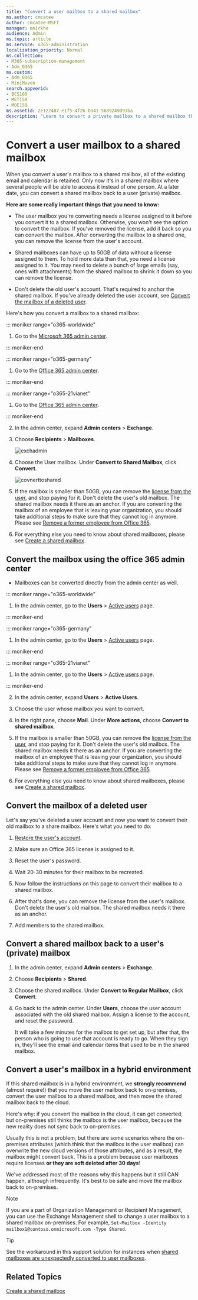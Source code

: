 ```yaml
---
title: "Convert a user mailbox to a shared mailbox"
ms.author: cmcatee
author: cmcatee-MSFT
manager: mnirkhe
audience: Admin
ms.topic: article
ms.service: o365-administration
localization_priority: Normal
ms.collection: 
- M365-subscription-management 
- Adm_O365
ms.custom:
- Adm_O365
- MiniMaven
search.appverid:
- BCS160
- MET150
- MOE150
ms.assetid: 2e122487-e1f5-4f26-ba41-5689249d93ba
description: "Learn to convert a private mailbox to a shared mailbox that can be accessed by multiple users. "
---
```


# Convert a user mailbox to a shared mailbox

When you convert a user's mailbox to a shared mailbox, all of the existing email and calendar is retained. Only now it's in a shared mailbox where several people will be able to access it instead of one person. At a later date, you can convert a shared mailbox back to a user (private) mailbox.

**Here are some really important things that you need to know:**

- The user mailbox you're converting needs a license assigned to it before you convert it to a shared mailbox. Otherwise, you won't see the option to convert the mailbox. If you've removed the license, add it back so you can convert the mailbox. After converting the mailbox to a shared one, you can remove the license from the user's account.

- Shared mailboxes can have up to 50GB of data without a license assigned to them. To hold more data than that, you need a license assigned to it. You may need to delete a bunch of large emails (say, ones with attachments) from the shared mailbox to shrink it down so you can remove the license.

- Don't delete the old user's account. That's required to anchor the shared mailbox. If you've already deleted the user account, see [Convert the mailbox of a deleted user](#convert-the-mailbox-of-a-deleted-user).

Here's how you convert a mailbox to a shared mailbox:

::: moniker range="o365-worldwide"

1. Go to the [Microsoft 365 admin center](https://admin.microsoft.com/AdminPortal/Home#/homepage).

::: moniker-end

::: moniker range="o365-germany"

1. Go to the [Office 365 admin center](https://portal.office.de/adminportal/home).

::: moniker-end

::: moniker range="o365-21vianet"

1. Go to the [Office 365 admin center](https://login.partner.microsoftonline.cn).

::: moniker-end

2. In the admin center, expand **Admin centers** \> **Exchange**.

3. Choose **Recipients** \> **Mailboxes**.

   ![exchadmin](https://user-images.githubusercontent.com/45987684/50208592-923e1d00-0397-11e9-8089-974fe1028b97.PNG)

4. Choose the User mailbox. Under **Convert to Shared Mailbox**, click **Convert**.

   ![covnerttoshared](https://user-images.githubusercontent.com/45987684/50208599-966a3a80-0397-11e9-8148-8d2595343709.PNG)

5. If the mailbox is smaller than 50GB, you can remove the [license from the user](../subscriptions-and-billing/remove-licenses-from-users.md), and stop paying for it. Don't delete the user's old mailbox. The shared mailbox needs it there as an anchor. If you are converting the mailbox of an employee that is leaving your organization, you should take additional steps to make sure that they cannot log in anymore. Please see [Remove a former employee from Office 365](../add-users/remove-former-employee.md).
    
6. For everything else you need to know about shared mailboxes, please see [Create a shared mailbox](create-a-shared-mailbox.md).

## Convert the mailbox using the office 365 admin center

- Mailboxes can be converted directly from the admin center as well.

::: moniker range="o365-worldwide"

1. In the admin center, go to the **Users** \> <a href="https://go.microsoft.com/fwlink/p/?linkid=834822" target="_blank">Active users</a> page.

::: moniker-end

::: moniker range="o365-germany"

1. In the admin center, go to the **Users** \> <a href="https://go.microsoft.com/fwlink/p/?linkid=847686" target="_blank">Active users</a> page.

::: moniker-end

::: moniker range="o365-21vianet"

1. In the admin center, go to the **Users** \> <a href="https://go.microsoft.com/fwlink/p/?linkid=850628" target="_blank">Active users</a> page.

::: moniker-end

2. In the admin center, expand **Users** \> **Active Users**.

2. Choose the user whose mailbox you want to convert.

3. In the right pane, choose **Mail**. Under **More actions**, choose **Convert to shared mailbox**.

5. If the mailbox is smaller than 50GB, you can remove the [license from the user](../subscriptions-and-billing/remove-licenses-from-users.md), and stop paying for it. Don't delete the user's old mailbox. The shared mailbox needs it there as an anchor. If you are converting the mailbox of an employee that is leaving your organization, you should take additional steps to make sure that they cannot log in anymore. Please see [Remove a former employee from Office 365](../add-users/remove-former-employee.md).
    
6. For everything else you need to know about shared mailboxes, please see [Create a shared mailbox](create-a-shared-mailbox.md).


## Convert the mailbox of a deleted user

Let's say you've deleted a user account and now you want to convert their old mailbox to a share mailbox. Here's what you need to do:

1. [Restore the user's account](../add-users/restore-user.md).

2. Make sure an Office 365 license is assigned to it.

3. Reset the user's password.
    
4. Wait 20-30 minutes for their mailbox to be recreated.
    
5. Now follow the instructions on this page to convert their mailbox to a shared mailbox.
    
6. After that's done, you can remove the license from the user's mailbox. Don't delete the user's old mailbox. The shared mailbox needs it there as an anchor.
    
7. Add members to the shared mailbox.

## Convert a shared mailbox back to a user's (private) mailbox

1. In the admin center, expand **Admin centers** \> **Exchange**.

2. Choose **Recipients** \> **Shared**.

3. Choose the shared mailbox. Under **Convert to Regular Mailbox**, click **Convert**.

4. Go back to the admin center. Under **Users**, choose the user account associated with the old shared mailbox. Assign a license to the account, and reset the password.

   It will take a few minutes for the mailbox to get set up, but after that, the person who is going to use that account is ready to go. When they sign in, they'll see the email and calendar items that used to be in the shared mailbox.

## Convert a user's mailbox in a hybrid environment

If this shared mailbox is in a hybrid environment, we **strongly recommend** (almost require!) that you move the user mailbox back to on-premises, convert the user mailbox to a shared mailbox, and then move the shared mailbox back to the cloud.

Here's why: if you convert the mailbox in the cloud, it can get converted, but on-premises still thinks the mailbox is the user mailbox, because the new reality does not sync back to on-premises.

Usually this is not a problem, but there are some scenarios where the on-premises attributes (which think that the mailbox is the user mailbox) can overwrite the new cloud versions of those attributes, and as a result, the mailbox might convert back. This is a problem because user mailboxes require licenses **or they are soft deleted after 30 days**!

We've addressed most of the reasons why this happens but it still CAN happen, although infrequently. It's best to be safe and move the mailbox back to on-premises.

> [!NOTE]
> If you are a part of Organization Management or Recipient Management, you can use the  Exchange Management shell to change a user mailbox to a shared mailbox on-premises. For example, `Set-Mailbox -Identity mailbox1@contoso.onmicrosoft.com -Type Shared`.

> [!TIP]
> See the workaround in this support solution for instances when [shared mailboxes are unexpectedly converted to user mailboxes](https://support.microsoft.com/en-us/help/2710029/shared-mailboxes-are-unexpectedly-converted-to-user-mailboxes-after-di).

## Related Topics

[Create a shared mailbox](create-a-shared-mailbox.md)

